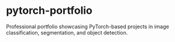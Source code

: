# pytorch-portfolio
Professional portfolio showcasing PyTorch-based projects in image classification, segmentation, and object detection.
